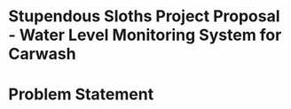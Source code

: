 # Stupendous Sloths Project Proposal - Water Level Monitoring System for Carwash

# Problem Statement
